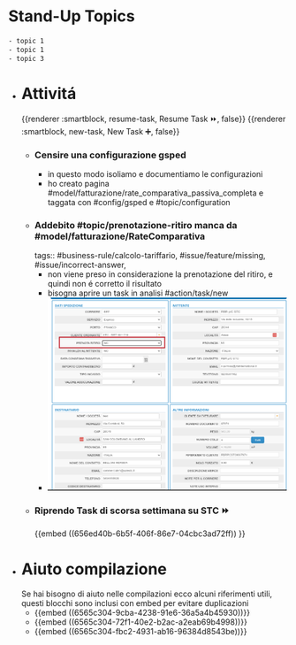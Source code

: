 # Stand-Up Topics
	- topic 1
	- topic 1
	- topic 3
- # Attivitá
  {{renderer :smartblock, resume-task, Resume Task ⏩️, false}} {{renderer :smartblock, new-task, New Task ➕, false}}
	- ### Censire una configurazione gsped
		- in questo modo isoliamo e documentiamo le configurazioni
		- ho creato pagina #model/fatturazione/rate_comparativa_passiva_completa e taggata con #config/gsped e #topic/configuration
	- ### Addebito #topic/prenotazione-ritiro manca da #model/fatturazione/RateComparativa 
	  tags:: #business-rule/calcolo-tariffario, #issue/feature/missing, #issue/incorrect-answer,
		- non viene preso in considerazione la prenotazione del ritiro, e quindi non é corretto il risultato
		- bisogna aprire un task in analisi #action/task/new
		- ![image.png](../assets/image_1702284936991_0.png)
	- ### Riprendo Task di scorsa settimana su STC ⏩️
	  {{embed ((656ed40b-6b5f-406f-86e7-04cbc3ad72ff)) }}
- # Aiuto compilazione
  Se hai bisogno di aiuto nelle compilazioni ecco alcuni riferimenti utili, questi blocchi sono inclusi con embed per evitare duplicazioni
	- {{embed ((6565c304-9cba-4238-91e6-36a5a4b45930))}}
	- {{embed ((6565c304-72f1-40e2-b2ac-a2eab69b4998))}}
	- {{embed ((6565c304-fbc2-4931-ab16-96384d8543be))}}